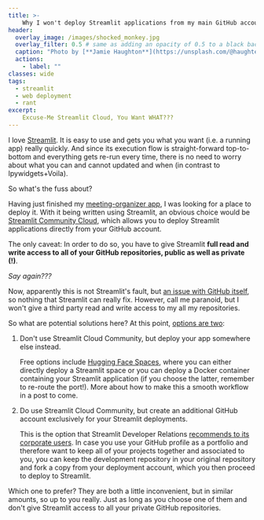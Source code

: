 ```yaml
---
title: >-
    Why I won't deploy Streamlit applications from my main GitHub account and neither should you
header:
  overlay_image: /images/shocked_monkey.jpg
  overlay_filter: 0.5 # same as adding an opacity of 0.5 to a black background
  caption: "Photo by [**Jamie Haughton**](https://unsplash.com/@haughters) on [Unsplash](https://unsplash.com/photos/Z05GiksmqYU)"
  actions:
    - label: ""
classes: wide
tags:
  - streamlit
  - web deployment
  - rant
excerpt: 
    Excuse-Me Streamlit Cloud, You Want WHAT???
---
```


I love [Streamlit](https://streamlit.io/). It is easy to use and gets you what you want (i.e. a running app) really quickly. And since its execution flow is straight-forward top-to-bottom and everything gets re-run every time, there is no need to worry about what you can and cannot updated and when (in contrast to Ipywidgets+Voila).

So what's the fuss about?

Having just finished my [meeting-organizer app](https://github.com/walkenho/meeting-attendance-organizer), I was looking for a place to deploy it. With it being written using Streamlit, an obvious choice would be [Streamlit Community Cloud](https://streamlit.io/cloud), which allows you to deploy Streamlit applications directly from your GitHub account.  

The only caveat: In order to do so, you have to  give Streamlit **full read and write access to all of your GitHub repositories, public as well as private (!)**.

_Say again???_

Now, apparently this is not Streamlit's fault, but [an issue with GitHub itself](https://discuss.streamlit.io/t/github-permissions-too-onerous/22094), so nothing that Streamlit can really fix. However, call me paranoid, but I won't give a third party read and write access to my all my repositories.

So what are potential solutions here? At this point, [options are two](https://www.tor.com/2008/10/30/not-only-science-fiction-but-more-science-fictional-than-anything-else-rosemary-kirsteins-steerswoman-books/):

1. Don't use Streamlit Cloud Community, but deploy your app somewhere else instead.

    Free options include [Hugging Face Spaces](https://huggingface.co/spaces), where you can either directly deploy a Streamlit space or you can deploy a Docker container containing your Streamlit application (if you choose the latter, remember to re-route the port!). More about how to make this a smooth workflow in a post to come.

2. Do use Streamlit Cloud Community, but create an additional GitHub account exclusively for your Streamlit deployments.

    This is the option that Streamlit Developer Relations [recommends to its corporate users](https://discuss.streamlit.io/t/github-permissions-too-onerous/22094/2). In case you use your GitHub profile as a portfolio and therefore want to keep all of your projects together and associated to you, you can keep the development repository in your original repository and fork a copy from your deployment account, which you then proceed to deploy to Streamlit.  

Which one to prefer? They are both a little inconvenient, but in similar amounts, so up to you really. Just as long as you choose one of them and don't give Streamlit access to all your private GitHub repositories.
